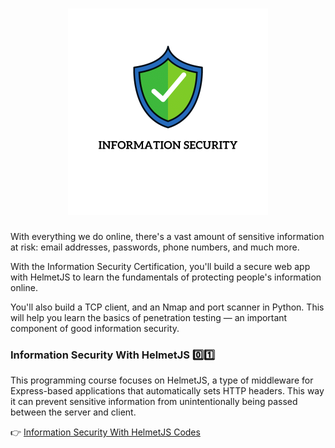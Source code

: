 <h1 align="center">
<img src="Images/info-security.png" width="320"/>
</h1>

<p text-lign="center"> With everything we do online, there's a vast amount of sensitive information at risk: email addresses, passwords, phone numbers, and much more.

With the Information Security Certification, you'll build a secure web app with HelmetJS to learn the fundamentals of protecting people's information online.

You'll also build a TCP client, and an Nmap and port scanner in Python. This will help you learn the basics of penetration testing — an important component of good information security. </p>

### Information Security With HelmetJS 0️⃣1️⃣

This programming course focuses on HelmetJS, a type of middleware for Express-based applications that automatically sets HTTP headers. This way it can prevent sensitive information from unintentionally being passed between the server and client.

👉 [Information Security With HelmetJS Codes](004_Information-Security/01_Information-Security-with-HelmetJS)
